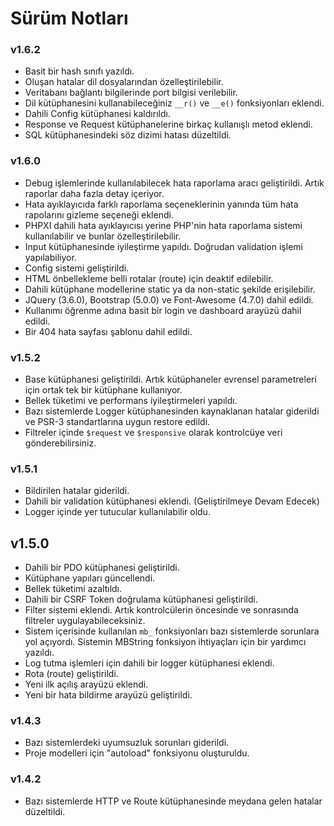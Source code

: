 # Sürüm Notları

### v1.6.2

-   Basit bir hash sınıfı yazıldı.
-   Oluşan hatalar dil dosyalarından özelleştirilebilir.
-   Veritabanı bağlantı bilgilerinde port bilgisi verilebilir.
-   Dil kütüphanesini kullanabileceğiniz `__r()` ve `__e()` fonksiyonları eklendi.
-   Dahili Config kütüphanesi kaldırıldı.
-   Response ve Request kütüphanelerine birkaç kullanışlı metod eklendi.
-   SQL kütüphanesindeki söz dizimi hatası düzeltildi.

### v1.6.0

-   Debug işlemlerinde kullanılabilecek hata raporlama aracı geliştirildi. Artık raporlar daha fazla detay içeriyor.
-   Hata ayıklayıcıda farklı raporlama seçeneklerinin yanında tüm hata rapolarını gizleme seçeneği eklendi.
-   PHPXI dahili hata ayıklayıcısı yerine PHP'nin hata raporlama sistemi kullanılabilir ve bunlar özelleştirilebilir.
-   Input kütüphanesinde iyileştirme yapıldı. Doğrudan validation işlemi yapılabiliyor.
-   Config sistemi geliştirildi.
-   HTML önbellekleme belli rotalar (route) için deaktif edilebilir.
-   Dahili kütüphane modellerine static ya da non-static şekilde erişilebilir.
-   JQuery (3.6.0), Bootstrap (5.0.0) ve Font-Awesome (4.7.0) dahil edildi.
-   Kullanımı öğrenme adına basit bir login ve dashboard arayüzü dahil edildi.
-   Bir 404 hata sayfası şablonu dahil edildi.

### v1.5.2

-   Base kütüphanesi geliştirildi. Artık kütüphaneler evrensel parametreleri için ortak tek bir kütüphane kullanıyor.
-   Bellek tüketimi ve performans iyileştirmeleri yapıldı.
-   Bazı sistemlerde Logger kütüphanesinden kaynaklanan hatalar giderildi ve PSR-3 standartlarına uygun restore edildi.
-   Filtreler içinde `$request` ve `$responsive` olarak kontrolcüye veri gönderebilirsiniz.

### v1.5.1

-   Bildirilen hatalar giderildi.
-   Dahili bir validation kütüphanesi eklendi. (Geliştirilmeye Devam Edecek)
-   Logger içinde yer tutucular kullanılabilir oldu.

## v1.5.0

-   Dahili bir PDO kütüphanesi geliştirildi.
-   Kütüphane yapıları güncellendi.
-   Bellek tüketimi azaltıldı.
-   Dahili bir CSRF Token doğrulama kütüphanesi geliştirildi.
-   Filter sistemi eklendi. Artık kontrolcülerin öncesinde ve sonrasında filtreler uygulayabileceksiniz.
-   Sistem içerisinde kullanılan `mb_` fonksiyonları bazı sistemlerde sorunlara yol açıyordı. Sistemin MBString fonksiyon ihtiyaçları için bir yardımcı yazıldı.
-   Log tutma işlemleri için dahili bir logger kütüphanesi eklendi.
-   Rota (route) geliştirildi.
-   Yeni ilk açılış arayüzü eklendi.
-   Yeni bir hata bildirme arayüzü geliştirildi.

### v1.4.3

-   Bazı sistemlerdeki uyumsuzluk sorunları giderildi.
-   Proje modelleri için "autoload" fonksiyonu oluşturuldu.

### v1.4.2

-   Bazı sistemlerde HTTP ve Route kütüphanesinde meydana gelen hatalar düzeltildi.
